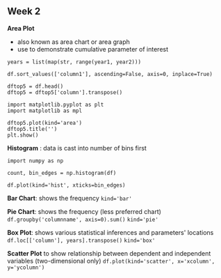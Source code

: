 ## Week 2
**Area Plot**
- also known as area chart or area graph
- use to demonstrate cumulative parameter of interest
```
years = list(map(str, range(year1, year2)))

df.sort_values(['column1'], ascending=False, axis=0, inplace=True)

dftop5 = df.head()
dftop5 = dftop5['column'].transpose()

import matplotlib.pyplot as plt
import matplotlib as mpl

dftop5.plot(kind='area')
dftop5.title('')
plt.show()
```

**Histogram** : data is cast into number of bins first
```
import numpy as np

count, bin_edges = np.histogram(df)

df.plot(kind='hist', xticks=bin_edges)
```

**Bar Chart**: shows the frequency
``kind='bar'``

**Pie Chart**: shows the frequency (less preferred chart)
``df.groupby('columnname', axis=0).sum()``
``kind='pie'``

**Box Plot**: shows various statistical inferences and parameters' locations
``df.loc[['column'], years].transpose()``
``kind='box'``

**Scatter Plot** to show relationship between dependent and independent variables (two-dimensional only)
``df.plot(kind='scatter', x='xcolumn', y='ycolumn')``
